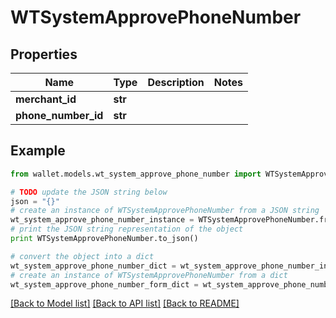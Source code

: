 # WTSystemApprovePhoneNumber


## Properties

Name | Type | Description | Notes
------------ | ------------- | ------------- | -------------
**merchant_id** | **str** |  | 
**phone_number_id** | **str** |  | 

## Example

```python
from wallet.models.wt_system_approve_phone_number import WTSystemApprovePhoneNumber

# TODO update the JSON string below
json = "{}"
# create an instance of WTSystemApprovePhoneNumber from a JSON string
wt_system_approve_phone_number_instance = WTSystemApprovePhoneNumber.from_json(json)
# print the JSON string representation of the object
print WTSystemApprovePhoneNumber.to_json()

# convert the object into a dict
wt_system_approve_phone_number_dict = wt_system_approve_phone_number_instance.to_dict()
# create an instance of WTSystemApprovePhoneNumber from a dict
wt_system_approve_phone_number_form_dict = wt_system_approve_phone_number.from_dict(wt_system_approve_phone_number_dict)
```
[[Back to Model list]](../README.md#documentation-for-models) [[Back to API list]](../README.md#documentation-for-api-endpoints) [[Back to README]](../README.md)


